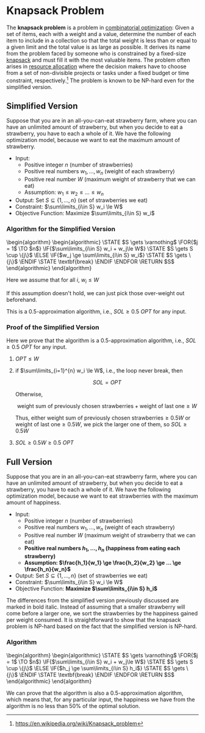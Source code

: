 # Knapsack Problem

The **knapsack problem** is a problem in [combinatorial optimization](https://en.wikipedia.org/wiki/Combinatorial_optimization): Given a set of items, each with a weight and a value, determine the number of each item to include in a collection so that the total weight is less than or equal to a given limit and the total value is as large as possible. It derives its name from the problem faced by someone who is constrained by a fixed-size [knapsack](https://en.wikipedia.org/wiki/Knapsack) and must fill it with the most valuable items. The problem often arises in [resource allocation](https://en.wikipedia.org/wiki/Resource_allocation) where the decision makers have to choose from a set of non-divisible projects or tasks under a fixed budget or time constraint, respectively.[^knapsack] The problem is
known to be NP-hard even for the simplified version.

[^knapsack]: <https://en.wikipedia.org/wiki/Knapsack_problem>

## Simplified Version

Suppose that you are in an all-you-can-eat strawberry farm, where you can have an unlimited amount of strawberry, but when you decide to eat a strawberry, you have to each a whole of it. We have the following optimization model, because we want to eat the maximum amount of strawberry.

- Input:
  - Positive integer $n$ (number of strawberries)
  - Positive real numbers $w_1,...,w_n$ (weight of each strawberry)
  - Positive real number $W$ (maximum weight of strawberry that we can eat)
  - Assumption: $w_1 \le w_2 \le ... \le w_n$
- Output: Set $S \subseteq \{1,...,n\}$ (set of strawberries we eat)
- Constraint: $\sum\limits_{i\in S} w_i \le W$
- Objective Function: Maximize $\sum\limits_{i\in S} w_i$

### Algorithm for the Simplified Version

<Pseudo>
    \begin{algorithm}
    \begin{algorithmic}
      \STATE $S \gets \varnothing$
      \FOR{$j = 1$ \TO $n$}
        \IF{$\sum\limits_{i\in S} w_i + w_j\le W$}
          \STATE $S \gets S \cup \{j\}$
        \ELSE
          \IF{$w_j \ge \sum\limits_{i\in S} w_i$}
            \STATE $S \gets \{j\}$
          \ENDIF
          \STATE \textbf{break}
        \ENDIF
      \ENDFOR
      \RETURN $S$
    \end{algorithmic}
    \end{algorithm}
</Pseudo>

Here we assume that for all $i$, $w_i \le W$

If this assumption doesn't hold, we can just pick those over-weight out beforehand.

This is a 0.5-approximation algorithm, i.e., $SOL \ge 0.5 \ OPT$ for any input.

### Proof of the Simplified Version

Here we prove that the algorithm is a 0.5-approximation algorithm, i.e., $SOL \ge 0.5 \ OPT$ for any input.

1. $OPT \le W$

2. if $\sum\limits_{i=1}^{n} w_i \le W$, i.e., the loop never break, then

   $$SOL = OPT$$

   Otherwise,

   $$\text{weight sum of previously chosen strawberries} + \text{weight of last one} \ge W$$

   Thus, either $\text{weight sum of previously chosen strawberries} \ge 0.5W$ or $\text{weight of last one} \ge 0.5W$, we pick the larger one of them, so $SOL \ge 0.5W$

3. $SOL \ge 0.5W \ge 0.5 \ OPT$

## Full Version

Suppose that you are in an all-you-can-eat strawberry farm, where you can have an unlimited amount of strawberry, but when you decide to eat a strawberry, you have to each a whole of it. We have the following optimization model, because we want to eat strawberries with the maximum amount of happiness.

- Input:
  - Positive integer $n$ (number of strawberries)
  - Positive real numbers $w_1,...,w_n$ (weight of each strawberry)
  - Positive real number $W$ (maximum weight of strawberry that we can eat)
  - **Positive real numbers $h_1,...,h_n$ (happiness from eating each strawberry)**
  - **Assumption: $\frac{h_1}{w_1} \ge \frac{h_2}{w_2} \ge ... \ge \frac{h_n}{w_n}$**
- Output: Set $S \subseteq \{1,...,n\}$ (set of strawberries we eat)
- Constraint: $\sum\limits_{i\in S} w_i \le W$
- Objective Function: **Maximize $\sum\limits_{i\in S} h_i$**

The differences from the simplified version previously discussed are marked in bold italic. Instead of assuming that a smaller strawberry will come before a larger one, we sort the strawberries by the happiness gained per weight consumed. It is straightforward to show that the knapsack problem is NP-hard based on the fact that the simplified version is NP-hard.

### Algorithm

<Pseudo>
    \begin{algorithm}
    \begin{algorithmic}
      \STATE $S \gets \varnothing$
      \FOR{$j = 1$ \TO $n$}
        \IF{$\sum\limits_{i\in S} w_i + w_j\le W$}
          \STATE $S \gets S \cup \{j\}$
        \ELSE
          \IF{$h_j \ge \sum\limits_{i\in S} h_i$}
            \STATE $S \gets \{j\}$
          \ENDIF
          \STATE \textbf{break}
        \ENDIF
      \ENDFOR
      \RETURN $S$
    \end{algorithmic}
    \end{algorithm}
</Pseudo>

We can prove that the algorithm is also a 0.5-approximation algorithm, which means that, for any particular input, the happiness we have from the algorithm is no less than 50% of the optimal solution.

[comment]: # "# todo: Bloom Filters, Adaptive Bloom Filter (http://www.vorapong-sup.net/AO2019%20-%20Lecture%203.pdf)"
